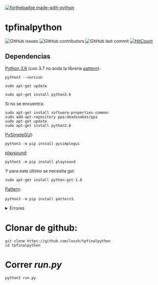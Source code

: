 [![forthebadge made-with-python](http://ForTheBadge.com/images/badges/made-with-python.svg)](https://www.python.org/)

# tpfinalpython

![GitHub issues](https://img.shields.io/github/issues/lossh/tpfinalpython.svg?style=plastic)
![GitHub contributors](https://img.shields.io/github/contributors/lossh/tpfinalpython.svg?style=plastic)
![GitHub last commit](https://img.shields.io/github/last-commit/lossh/tpfinalpython.svg)
[![HitCount](http://hits.dwyl.io/lossh/tpfinalpython.svg?style=plastic)](http://hits.dwyl.io/lossh/tpfinalpython)

## Dependencias
[Python 3.6](https://www.python.org/downloads/release/python-368/) (con 3.7 no anda la librería [pattern](https://github.com/clips/pattern/issues/243#issuecomment-430067331)):

`python3 --version`

`sudo apt-get update`

`sudo apt-get install python3.6`

Si no se encuentra:
```
sudo apt-get install software-properties-common
sudo add-apt-repository ppa:deadsnakes/ppa
sudo apt-get update
sudo apt-get install python3.6
```
[PySimpleGUI](https://pysimplegui.readthedocs.io/en/latest/#installing-pysimplegui):

`python3 -m pip install pysimplegui`

[playsound](https://pypi.org/project/playsound/):

`python3 -m pip install playsound`

Y para este último se necesita gst:

`sudo apt-get install python-gst-1.0`

[Pattern](https://github.com/clips/pattern#installation):

`python3 -m pip install pattern3`.

<details>
  <summary>Errores</summary>
  
  Errores al intentar instalar pattern:
`python3 -m pip install pattern`
```
OSError: mysql_config not found
```
`sudo pip3 install pattern`
```
OSError: mysql_config not found
```
`sudo pip3 install pattern3`
```
THESE PACKAGES DO NOT MATCH THE HASHES FROM THE REQUIREMENTS FILE. If you have updated the package versions, please update the hashes. Otherwise, examine the package contents carefully; someone may have tampered with them.
    pattern3 from https://www.piwheels.org/simple/pattern3/pattern3-3.0.0-py2.py3-none-any.whl#sha256=149eee8bbf7a4960d5445fedfffbc35182506181d784221186ca040bc2d1b98c:
        Expected sha256 149eee8bbf7a4960d5445fedfffbc35182506181d784221186ca040bc2d1b98c
             Got        ec5d73acec5bccd8849a375942b4226b8ed9c29ebacca566a389a50662ce92aa
```
`sudo pip install pattern`
```
CherryPy requires Python '>=3.5' but the running Python is 2.7.13
```
`sudo pip3 install pattern`
```
TypeError: unsupported operand type(s) for -=: 'Retry' and 'int'
```
`pip3 install pattern`
```
TypeError: unsupported operand type(s) for -=: 'Retry' and 'int'
```
`pip3 install pattern`
```
TypeError: unsupported operand type(s) for -=: 'Retry' and 'int'
```
</details>

# Clonar de github:
```console
git clone https://github.com/lossh/tpfinalpython
cd tpfinalpython
```
# Correr _run.py_ 
`python3 run.py`
